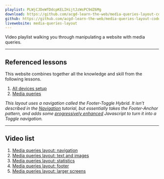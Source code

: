 ```yaml
---
playlist: PLWjCJDeWfDdcpKELIHijtJzWsPC9dZ6Mg
download: https://github.com/acgd-learn-the-web/media-queries-layout-code/archive/master.zip
github: https://github.com/acgd-learn-the-web/media-queries-layout-code
livewebsite: media-queries-layout
---
```


Video playlist walking you through manipulating a website with media queries.

---

## Referenced lessons

This website combines together all the knowledge and skill from the following lessons.

1. [All devices setup](/topics/all-devices-setup/)
2. [Media queries](/topics/media-queries/)

*This layout uses a navigation called the Footer-Toggle Hybrid. It isn’t described in the [Navigation](/topics/navigation/) tutorial, but essentially takes the Footer-Anchor pattern, and adds some [progressively enhanced](/topics/progressive-enhacement/) Javascript to turn it into a Toggle navigation.*

---

## Video list

1. [Media queries layout: navigation](https://www.youtube.com/watch?v=h3NDW1K2MzE&list=PLWjCJDeWfDdeqVQIGvk_yAd-O_Y3aY-z7&index=1)
2. [Media queries layout: text and images](https://www.youtube.com/watch?v=t8rVXUb_IEA&list=PLWjCJDeWfDdeqVQIGvk_yAd-O_Y3aY-z7&index=2)
3. [Media queries layout: statistics](https://www.youtube.com/watch?v=JTjFCQVdUaw&list=PLWjCJDeWfDdeqVQIGvk_yAd-O_Y3aY-z7&index=3)
4. [Media queries layout: footer](https://www.youtube.com/watch?v=666RguQaq2k&list=PLWjCJDeWfDdeqVQIGvk_yAd-O_Y3aY-z7&index=4)
5. [Media queries layout: larger screens](https://www.youtube.com/watch?v=Q-XS4dmQrK4&list=PLWjCJDeWfDdeqVQIGvk_yAd-O_Y3aY-z7&index=5)
